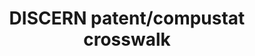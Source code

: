 ---
layout: default
api_or_bulk_downloads: Bulk
citation: 'Arora Ashish, Belenzon Sharon, and Sheer Lia, 2021. "Knowledge spillovers
  and corporate investment in scientific research". American Economic Review, 111(3),
  pp.871-98.​


  Arora Ashish, Belenzon Sharon, and Sheer Lia, 2021. "Matching patents to Compustat
  firms, 1980–2015: Dynamic reassignment, name changes, and ownership structures".
  Research Policy, 50(5), p.104217.'
cost: None
description: 'Patents (as well as scientific articles, and NPL citations at the aggregate
  firm-level) matched to U.S. Compustat firms over the period 1980-2015. In extending
  the match to Compustat up to 2015, we address two major challenges: name changes
  and ownership changes. Our UO and subsidiary historical standardized firm name lists,
  including the dynamic reassignment, are publicly available for researches to match
  to their database of interest.'
documentation: Provided at link
doi: https://doi.org/10.5281/zenodo.4320782`
location: https://zenodo.org/record/4320782#.YONFTugzY2w
record_creation_timestamp: 11/13/2020 17:47:00
shortname: discern
tags: '[Compustat, Patents, Publications, NPL, Name changes, Dynamic reassignment,
  GVKEY]'
timeframe: 1980-2015
title: DISCERN patent/compustat crosswalk
uuid: f2fcc603-7883-4e18-a82a-6275ffd82e98
versioning: 'Yes'
---